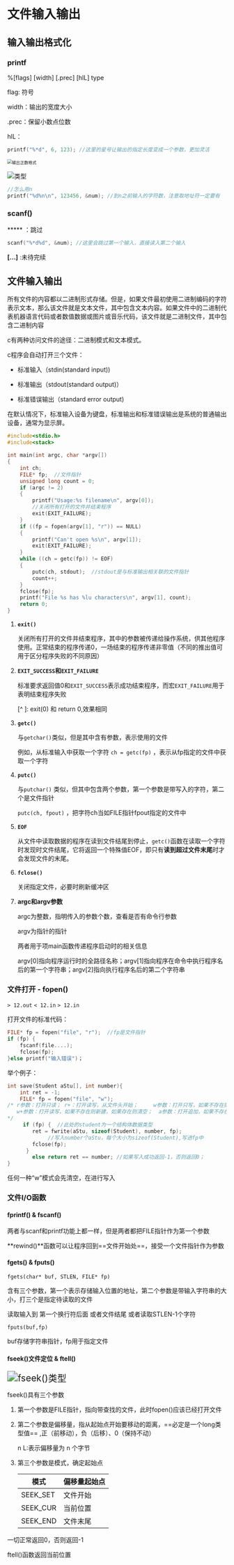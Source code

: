 # 文件输入输出

## 输入输出格式化

### printf

%[flags] [width] [.prec] [hlL] type

flag: 符号

width：输出的宽度大小

.prec：保留小数点位数

hlL：

```c
printf("%*d", 6, 123); //这里的星号让输出的指定长度变成一个参数，更加灵活
```



<img src="D:\科协学习报告\c\文件\输出正数格式.png" alt="输出正数格式" style="zoom: 67%;" />

![类型](D:\科协学习报告\c\文件\类型.png)

```c
//怎么用n
printf("%d%n\n", 123456, &num); //到n之前输入的字符数，注意取地址符一定要有
```



### scanf()

***** ：跳过

```c
scanf("%*d%d", &num); //这里会跳过第一个输入，直接读入第二个输入
```

**[...]** :未待完续



## 文件输入输出

所有文件的内容都以二进制形式存储。但是，如果文件最初使用二进制编码的字符表示文本，那么该文件就是文本文件，其中包含文本内容。如果文件中的二进制代表机器语言代码或者数值数据或图片或音乐代码，该文件就是二进制文件，其中包含二进制内容

c有两种访问文件的途径：二进制模式和文本模式。

c程序会自动打开三个文件：

* 标准输入（stdin(standard input))

* 标准输出（stdout(standard output)）

* 标准错误输出（standard error output)

在默认情况下，标准输入设备为键盘，标准输出和标准错误输出是系统的普通输出设备，通常为显示屏。

```c
#include<stdio.h>
#include<stack>

int main(int argc, char *argv[])
{
	int ch;
	FILE* fp;  //文件指针
	unsigned long count = 0;
	if (argc != 2)
	{
		printf("Usage:%s filename\n", argv[0]);
        //关闭所有打开的文件并结束程序
		exit(EXIT_FAILURE);  
	}
	if ((fp = fopen(argv[1], "r")) == NULL) 
	{
		printf("Can't open %s\n", argv[1]);
		exit(EXIT_FAILURE);
	}
	while ((ch = getc(fp)) != EOF)
	{
		putc(ch, stdout);  //stdout是与标准输出相关联的文件指针
		count++;
	}
	fclose(fp);
	printf("File %s has %lu characters\n", argv[1], count);
	return 0;
}
```

1. **`exit()`** 

   关闭所有打开的文件并结束程序，其中的参数被传递给操作系统，供其他程序使用。正常结束的程序传递0，一场结束的程序传递非零值（不同的推出值可用于区分程序失败的不同原因）

2. **`EXIT_SUCCESS`和`EXIT_FAILURE`**

   标准要求返回值0和`EXIT_SUCCESS`表示成功结束程序，而宏`EXIT_FAILURE`用于表明结束程序失败

   [^ ]: exit(0) 和 return 0,效果相同

3. **`getc()`**

   与`getchar()`类似，但是其中含有参数，表示使用的文件

   例如，从标准输入中获取一个字符 `ch = getc(fp)` ，表示从fp指定的文件中获取一个字符

4. **`putc()`** 

   与`putchar()` 类似，但其中包含两个参数，第一个参数是带写入的字符，第二个是文件指针

   `putc(ch, fpout)` ，把字符ch当如FILE指针fpout指定的文件中 

5. **`EOF`**

   从文件中读取数据的程序在读到文件结尾到停止，`getc()`函数在读取一个字符时发现时文件结尾，它将返回一个特殊值EOF，即只有**读到超过文件末尾**时才会发现文件的末尾。

6. **`fclose()`**

   关闭指定文件，必要时刷新缓冲区
   
7. **argc和argv参数**

   argc为整数，指明传入的参数个数，查看是否有命令行参数

   argv为指针的指针

   两者用于项main函数传递程序启动时的相关信息

   argv[0]指向程序运行时的全路径名称；argv[1]指向程序在命令中执行程序名后的第一个字符串；argv[2]指向执行程序名后的第二个字符串

### 文件打开 - fopen()

`> 12.out`  `< 12.in` `> 12.in`

打开文件的标准代码：

```c
FILE* fp = fopen("file", "r");  //fp是文件指针
if (fp) {
	fscanf(file....);
    fclose(fp);
}else printf("输入错误")；
```



举个例子：

```c
int save(Student aStu[], int number){
    int ret = -1;	
    FILE* fp = fopen("file", "w");
/* r参数：打开只读； r+：打开读写，从文件头开始；     w参数：打开只写，如果不存在则新建，如果存在则清空
   w+参数：打开读写，如果不存在则新建，如果存在则清空；  a参数：打开追加，如果不存在则新建，如果存在则从    ..x参数：只新建，如果文件已经存在则不能打开               文件尾开始
*/
	 if (fp) {  //此处的student为一个结构体数据类型
   		ret = fwrite(aStu, sizeof(Student), number, fp);
   			 //写入number个aStu，每个大小为sizeof(Student),写进fp中
    	fclose(fp);
	  }
		else return ret == number; //如果写入成功返回-1，否则返回0；
}
```

任何一种“w”模式会先清空，在进行写入

### 文件I/O函数

#### fprintf() & fscanf()

两者与scanf和printf功能上都一样，但是两者都把FILE指针作为第一个参数

**rewind()**函数可以让程序回到==文件开始处==，接受一个文件指针作为参数

#### fgets() & fputs()

`fgets(char* buf, STLEN, FILE* fp)`

含有三个参数，第一个表示存储输入位置的地址，第二个参数是带输入字符串的大小，打三个是指定待读取的文件

读取输入到 第一个换行符后面 或者文件结尾 或者读取STLEN-1个字符



`fputs(buf,fp)`

buf存储字符串指针，fp用于指定文件



#### fseek()文件定位 & ftell()

<img src="D:\科协学习报告\c\文件\fseek()类型.png" alt="fseek()类型" style="zoom:150%;" />

fseek()具有三个参数

1. 第一个参数是FILE指针，指向带查找的文件，此时fopen()应该已经打开文件

2. 第二个参数是偏移量，指从起始点开始要移动的距离，==必定是一个long类型值== ,正（前移动），负（后移）、0（保持不动）

   n L:表示偏移量为 n 个字节

3. 第三个参数是模式，确定起始点

   | 模式     | 偏移量起始点 |
   | -------- | ------------ |
   | SEEK_SET | 文件开始     |
   | SEEK_CUR | 当前位置     |
   | SEEK_END | 文件末尾     |

一切正常返回0，否则返回-1



ftell()函数返回当前位置





